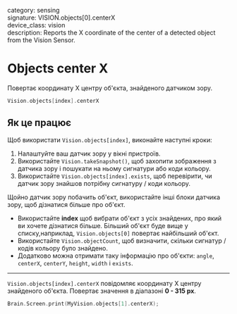 category: sensing  
signature: VISION.objects[0].centerX  
device_class: vision  
description: Reports the X coordinate of the center of a detected object from the Vision Sensor.

# Objects center X

Повертає координату Х центру об'єкта, знайденого датчиком зору.

```cpp
Vision.objects[index].centerX
```

## Як це працює

Щоб використати `Vision.objects[index]`, виконайте наступні кроки:

1. Налаштуйте ваш датчик зору у вікні пристроїв.
2. Використайте `Vision.takeSnapshot()`, щоб захопити зображення з датчика зору і пошукати на ньому сигнатури або коди кольору.
3. Використайте `Vision.objects[index].exists`, щоб перевірити, чи датчик зору знайшов потрібну сигнатуру / коди кольору.

Щойно датчик зору побачить об'єкт, використайте інші блоки датчика зору, щоб дізнатися більше про об'єкт.

* Використайте **index** щоб вибрати об'єкт з усіх знайдених, про який ви хочете дізнатися більше. Більший об'єкт буде вище у списку,наприклад, `Vision.objects[0]` повертає найбільший об'єкт.
* Використайте `Vision.objectCount`, щоб визначити, скільки сигнатур / кодів кольору було знайдено.
* Додатково можна отримати таку інформацію про об'єкти: `angle`, `centerX`, `centerY`, `height`, `width` і `exists`.

---

`Vision.objects[index].centerX` повідомляє координату Х центру знайденого об'єкта. Повертає значення в діапазоні **0 - 315 px**.

```cpp
Brain.Screen.print(MyVision.objects[1].centerX);
```

<advanced>
</advanced>